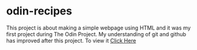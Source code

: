 # odin-recipes
This project is about making a simple webpage using HTML and it was my first project during The Odin Project.
My understanding of git and github has improved after this project.
To view it [Click Here](https://jayasaivinay.github.io/odin-recipes/)